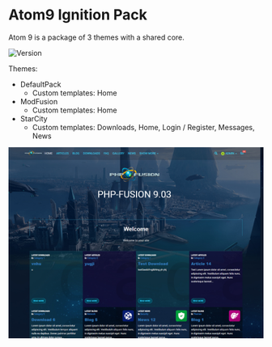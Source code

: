 # Atom9 Ignition Pack
Atom 9 is a package of 3 themes with a shared core.

![Version](https://img.shields.io/badge/Version-1.5-blue.svg)

Themes:
- DefaultPack
    - Custom templates: Home
- ModFusion
    - Custom templates: Home
- StarCity
    - Custom templates: Downloads, Home, Login / Register, Messages, News

![Preview](screenshot.jpg)
